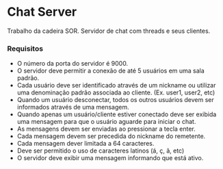 # Chat Server

Trabalho da cadeira SOR. Servidor de chat com threads e seus clientes.

### Requisitos

- O número da porta do servidor é 9000.
- O servidor deve permitir a conexão de até 5 usuários em uma sala padrão.
- Cada usuário deve ser identificado através de um nickname ou utilizar uma 
denominação padrão associada ao cliente. (Ex. user1, user2, etc)
- Quando um usuário desconectar, todos os outros usuários devem ser informados 
através de uma mensagem.
- Quando apenas um usuário/cliente estiver conectado deve ser exibida uma 
mensagem para que o usuário aguarde para iniciar o chat.
- As mensagens devem ser enviadas ao pressionar a tecla enter.
- Cada mensagem devem ser precedida do nickname do remetente.
- Cada mensagem dever limitada a 64 caracteres.
- Deve ser permitido o uso de caracteres latinos (á, ç, ã, etc)
- O servidor deve exibir uma mensagem informando que está ativo.
